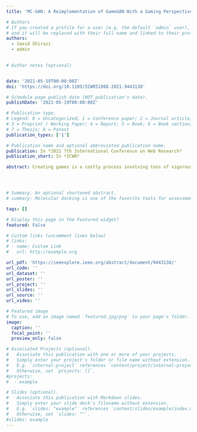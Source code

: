 ```yaml
---
title: 'MC-GAN: A Reimplementation of GameGAN With a Gaming Perspective'

# Authors
# If you created a profile for a user (e.g. the default `admin` user), write the username (folder name) here
# and it will be replaced with their full name and linked to their profile.
authors:
  - Saeid Shirazi
  - admin
  

# Author notes (optional)


date: '2021-05-19T00:00:00Z'
doi: 'https://doi.org/10.1109/ICWR51868.2021.9443138'

# Schedule page publish date (NOT publication's date).
publishDate: '2021-05-19T00:00:00Z'

# Publication type.
# Legend: 0 = Uncategorized; 1 = Conference paper; 2 = Journal article;
# 3 = Preprint / Working Paper; 4 = Report; 5 = Book; 6 = Book section;
# 7 = Thesis; 8 = Patent
publication_types: ['1']

# Publication name and optional abbreviated publication name.
publication: In *2021 7th International Conference on Web Research*
publication_short: In *ICWR*

abstract: Creating games is a costly process involving tons of vigorous efforts, time, and resources. Different game engines were introduced to facilitate the game-making process, such as Unreal Engine, Unity, and Godot. However, despite the advent of game engines, the vacuum of automatically creating new games by computers was still felt. With artificial intelligence (AI) development and its growing presence in the industry, game developers made a new game development branch using AI. One of the essential steps in this context was the introduction of GameGAN, which inspired us for this article. Here we propose Multi-Class GamgeGan(MC-GAN), a starting point for the next generation of game engines based on GameGAN. In addition, MC-GAN is capable of classifying each desired game element and even changing its class to change the element’s nature (e.g., MC-GAN can change static elements to dynamic ones …




# Summary. An optional shortened abstract.
# summary: Molecular docking is one of the favorite tools for assessment of the interactions between a ligand and its congener macromolecule. In silico approaches and especially molecular docking are gaining much attention in recent years due to their cost-effective nature.

tags: []

# Display this page in the Featured widget?
featured: False

# Custom links (uncomment lines below)
# links:
# - name: Custom Link
#   url: http://example.org

url_pdf: 'https://ieeexplore.ieee.org/abstract/document/9443138/'
url_code: ''
url_dataset: ''
url_poster: ''
url_project: ''
url_slides: ''
url_source: ''
url_video: ''

# Featured image
# To use, add an image named `featured.jpg/png` to your page's folder.
image:
  caption: ''
  focal_point: ''
  preview_only: false

# Associated Projects (optional).
#   Associate this publication with one or more of your projects.
#   Simply enter your project's folder or file name without extension.
#   E.g. `internal-project` references `content/project/internal-project/index.md`.
#   Otherwise, set `projects: []`.
#projects:
#  - example

# Slides (optional).
#   Associate this publication with Markdown slides.
#   Simply enter your slide deck's filename without extension.
#   E.g. `slides: "example"` references `content/slides/example/index.md`.
#   Otherwise, set `slides: ""`.
#slides: example
---
```

